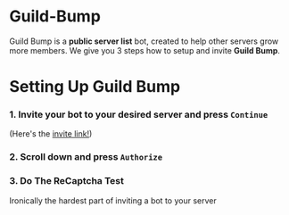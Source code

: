 # Guild-Bump
Guild Bump is a **public server list** bot,
created to help other servers grow more members.
We give you 3 steps how to setup and invite **Guild Bump**.
# Setting Up Guild Bump
### **1. Invite your bot to your desired server and press** `Continue`
(Here's the [invite link!](https://invite.guildbump.eu/))
### **2. Scroll down and press** `Authorize`
### **3. Do The ReCaptcha Test**
Ironically the hardest part of inviting a bot to your server
